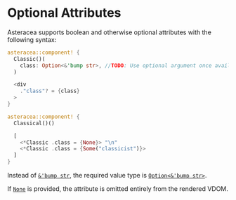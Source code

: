 # Optional Attributes

Asteracea supports boolean and otherwise optional attributes with the following syntax:

```rust asteracea=Classical
asteracea::component! {
  Classic()(
    class: Option<&'bump str>, //TODO: Use optional argument once available.
  )

  <div
    ."class"? = {class}
  >
}

asteracea::component! {
  Classical()()

  [
    <*Classic .class = {None}> "\n"
    <*Classic .class = {Some("classicist")}>
  ]
}
```

Instead of [`&'bump str`](), the required value type is [`Option<&'bump str>`]().

If [`None`]() is provided, the attribute is omitted entirely from the rendered VDOM.
